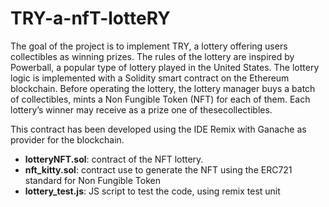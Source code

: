 # TRY-a-nfT-lotteRY
The goal of the project is to implement TRY, a lottery offering users collectibles  as winning prizes.
The rules of the lottery are inspired by Powerball, a popular  type of lottery played in the United States.
The lottery logic is implemented with a Solidity smart contract on the Ethereum blockchain.
Before  operating the lottery, the lottery manager buys a batch of collectibles, mints a Non Fungible Token (NFT) for each of them.
Each lottery’s winner may receive as a prize one of thesecollectibles.

This contract has been developed using the IDE Remix with Ganache as provider for the blockchain.

* **lotteryNFT.sol**: contract of the NFT lottery.
* **nft_kitty.sol**: contract use to generate the NFT using the ERC721 standard for Non Fungible Token
* **lottery_test.js**: JS script to test the code, using remix test unit


